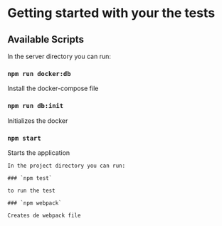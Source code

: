 # Getting started with your the tests

## Available Scripts

In the server directory you can run:

### `npm run docker:db`

Install the docker-compose file

### `npm run db:init`

Initializes the docker

### `npm start`

Starts the application

```
In the project directory you can run:

### `npm test`

to run the test

### `npm webpack`

Creates de webpack file
